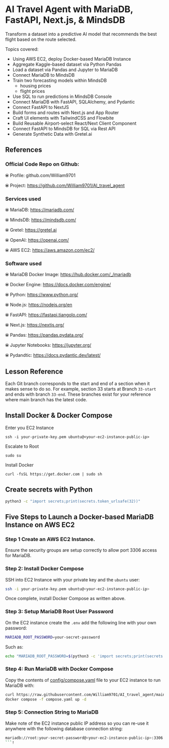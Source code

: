 # AI Travel Agent with MariaDB, FastAPI, Next.js, & MindsDB

Transform a dataset into a predictive AI model that recommends the best flight based on the route selected.

Topics covered:
- Using AWS EC2, deploy Docker-based MariaDB Instance
- Aggregate Kaggle-based dataset via Python Pandas
- Load a dataset via Pandas and Jupyter to MariaDB
- Connect MariaDB to MindsDB
- Train two forecasting models within MindsDB
    - housing prices
    - flight prices
- Use SQL to run predictions in MindsDB Console
- Connect MariaDB with FastAPI, SQLAlchemy, and Pydantic
- Connect FastAPI to NextJS
- Build forms and routes with Next.js and App Router
- Craft UI elements with TailwindCSS and Flowbite
- Build Reusable Airport-select React/Next Client Component
- Connect FastAPI to MindsDB for SQL via Rest API
- Generate Synthetic Data with Gretel.ai

## References

### Official Code Repo on Github:
⦿ Profile:  github.com/William9701

⦿ Project: https://github.com/William9701/AI_travel_agent


### Services used
⦿ MariaDB: https://mariadb.com/

⦿ MindsDB: https://mindsdb.com/

⦿ Gretel: https://gretel.ai

⦿ OpenAI: https://openai.com/

⦿ AWS EC2: https://aws.amazon.com/ec2/

### Software used
⦿ MariaDB Docker Image: https://hub.docker.com/_/mariadb

⦿ Docker Engine: https://docs.docker.com/engine/

⦿ Python: https://www.python.org/

⦿ Node.js: https://nodejs.org/en

⦿ FastAPI: https://fastapi.tiangolo.com/

⦿ Next.js: https://nextjs.org/

⦿ Pandas: https://pandas.pydata.org/

⦿ Jupyter Notebooks: https://jupyter.org/

⦿ Pydandtic: https://docs.pydantic.dev/latest/

## Lesson Reference
Each Git branch corresponds to the start and end of a section when it makes sense to do so. For example, section 33 starts at Branch `33-start` and ends with branch `33-end`. These branches exist for your reference where main branch has the latest code.

## Install Docker & Docker Compose

Enter you EC2 Instance
```
ssh -i your-private-key.pem ubuntu@<your-ec2-instance-public-ip>
```

Escalate to Root
```
sudo su
```

Install Docker
```
curl -fsSL https://get.docker.com | sudo sh
```


## Create secrets with Python

```bash
python3 -c "import secrets;print(secrets.token_urlsafe(32))"
```


## Five Steps to Launch a Docker-based MariaDB Instance on AWS EC2

### Step 1 Create an AWS EC2 Instance. 
Ensure the security groups are setup correctly to allow port 3306 access for MariaDB.

### Step 2: Install Docker Compose
SSH into EC2 Instance with your private key and the `ubuntu` user:

```bash
ssh -i your-private-key.pem ubuntu@<your-ec2-instance-public-ip>
```
Once complete, install Docker Compose as written above.

### Step 3: Setup MariaDB Root User Password

On the EC2 instance create the `.env` add the following line with your own password:

```bash
MARIADB_ROOT_PASSWORD=your-secret-password
```

Such as:

```bash
echo "MARIADB_ROOT_PASSWORD=$(python3 -c 'import secrets;print(secrets.token_urlsafe(32))')" >> .env
```

### Step 4: Run MariaDB with Docker Compose

Copy the contents of [config/compose.yaml](./config/compose.yaml) file to your EC2 instance to run MariaDB with:
```bash
curl https://raw.githubusercontent.com/William9701/AI_travel_agent/main/config/compose.yaml -o compose.yaml
docker compose -f compose.yaml up -d
```

### Step 5: Connection String to MariaDB
Make note of the EC2 instance public IP address so you can re-use it anywhere with the following database connection string:
```bash
mariadb://root:your-secret-password@<your-ec2-instance-public-ip>:3306
```!